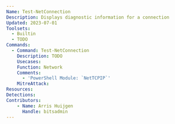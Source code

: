```yaml
---
Name: Test-NetConnection
Description: Displays diagnostic information for a connection
Updated: 2023-07-01
Toolsets:
  - Builtin
  - TODO
Commands:
  - Command: Test-NetConnection
    Description: TODO
    Usecases:
    Function: Network
    Comments:
      - 'PowerShell Module: `NetTCPIP`'
    MitreAttack:
Resources:
Detections:
Contributors:
    - Name: Arris Huijgen
      Handle: bitsadmin
---
```

